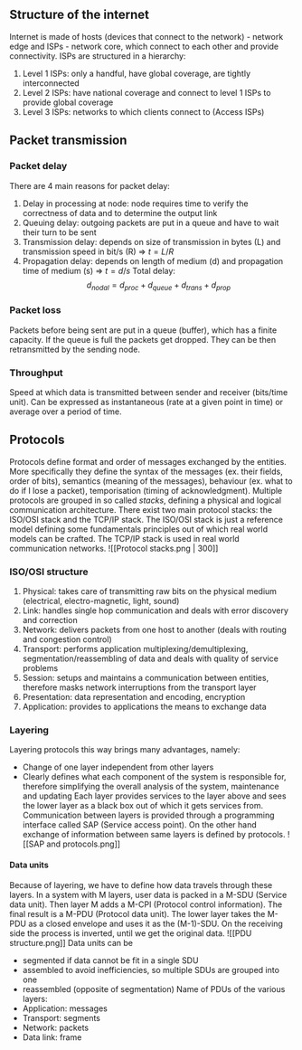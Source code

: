 ## Structure of the internet
Internet is made of hosts (devices that connect to the network) - network edge and ISPs - network core, which connect to each other and provide connectivity. ISPs are structured in a hierarchy:
1. Level 1 ISPs: only a handful, have global coverage, are tightly interconnected
2. Level 2 ISPs: have national coverage and connect to level 1 ISPs to provide global coverage
3. Level 3 ISPs: networks to which clients connect to (Access ISPs)
## Packet transmission
### Packet delay
There are 4 main reasons for packet delay:
1. Delay in processing at node: node requires time to verify the correctness of data and to determine the output link
2. Queuing delay: outgoing packets are put in a queue and have to wait their turn to be sent
3. Transmission delay: depends on size of transmission in bytes (L) and transmission speed in bit/s (R) => $t=L/R$
4. Propagation delay: depends on length of medium (d) and propagation time of medium (s) => $t=d/s$
Total delay:
$$ d_{nodal}=d_{proc}+d_{queue}+d_{trans}+d_{prop} $$
### Packet loss
Packets before being sent are put in a queue (buffer), which has a finite capacity. If the queue is full the packets get dropped. They can be then retransmitted by the sending node.
### Throughput
Speed at which data is transmitted between sender and receiver (bits/time unit). Can be expressed as instantaneous (rate at a given point in time) or average over a period of time.
## Protocols
Protocols define format and order of messages exchanged by the entities. More specifically they define the syntax of the messages (ex. their fields, order of bits), semantics (meaning of the messages), behaviour (ex. what to do if I lose a packet), temporisation (timing of acknowledgment).
Multiple protocols are grouped in so called *stacks*, defining a physical and logical communication architecture. There exist two main protocol stacks: the ISO/OSI stack and the TCP/IP stack. The ISO/OSI stack is just a reference model defining some fundamentals principles out of which real world models can be crafted. The TCP/IP stack is used in real world communication networks.
![[Protocol stacks.png | 300]]
### ISO/OSI structure
1. Physical: takes care of transmitting raw bits on the physical medium (electrical, electro-magnetic, light, sound)
2. Link: handles single hop communication and deals with error discovery and correction
3. Network: delivers packets from one host to another (deals with routing and congestion control)
4. Transport: performs application multiplexing/demultiplexing, segmentation/reassembling of data and deals with quality of service problems
5. Session: setups and maintains a communication between entities, therefore masks network interruptions from the transport layer
6. Presentation: data representation and encoding, encryption
7. Application: provides to applications the means to exchange data
### Layering
Layering protocols this way brings many advantages, namely:
- Change of one layer independent from other layers
- Clearly defines what each component of the system is responsible for, therefore simplifying the overall analysis of the system, maintenance and updating
Each layer provides services to the layer above and sees the lower layer as a black box out of which it gets services from.
Communication between layers is provided through a programming interface called SAP (Service access point). On the other hand exchange of information between same layers is defined by protocols.
![[SAP and protocols.png]]
#### Data units
Because of layering, we have to define how data travels through these layers. In a system with M layers, user data is packed in a M-SDU (Service data unit). Then layer M adds a M-CPI (Protocol control information). The final result is a M-PDU (Protocol data unit). The lower layer takes the M-PDU as a closed envelope and uses it as the (M-1)-SDU. On the receiving side the process is inverted, until we get the original data.
![[PDU structure.png]]
Data units can be
- segmented if data cannot be fit in a single SDU
- assembled to avoid inefficiencies, so multiple SDUs are grouped into one
- reassembled (opposite of segmentation)
Name of PDUs of the various layers:
- Application: messages
- Transport: segments
- Network: packets
- Data link: frame